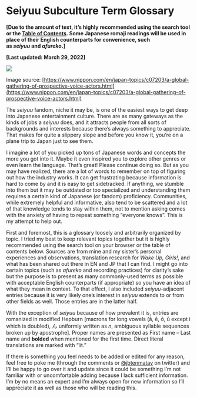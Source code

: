 # Seiyuu Subculture Term Glossary

**[Due to the amount of text, it’s highly recommended using the search tool or the [Table of Contents](https://whimsicaltranslations.wordpress.com/seiyuu-subculture-term-glossary/#tableofcontents). Some Japanese romaji readings will be used in place of their English counterparts for convenience, such as *seiyuu* and *afureko*.]**  

**[Last updated: March 29, 2022]**

![](https://lh6.googleusercontent.com/_n2lRKI7BOg1kL10HN7X1HiVrewam3q4QbiJ4isOB_RG00l2CCylMR4UwEFqv1zs4A2qb0mOcFwRDEqFjHDarN7iq5h7WtCnhBFQpN-QyCjnTg2WEzSnnhJ9oc1SMEA9Be97HFsx)

Image source: [https://www.nippon.com/en/japan-topics/c07203/a-global-gathering-of-prospective-voice-actors.html](https://www.nippon.com/en/japan-topics/c07203/a-global-gathering-of-prospective-voice-actors.html)

The *seiyuu* fandom, niche it may be, is one of the easiest ways to get deep into Japanese entertainment culture. There are as many gateways as the kinds of jobs a *seiyuu* does, and it attracts people from all sorts of backgrounds and interests because there’s always something to appreciate. That makes for quite a slippery slope and before you know it, you’re on a plane trip to Japan just to see them.

I imagine a lot of you picked up tons of Japanese words and concepts the more you got into it. Maybe it even inspired you to explore other genres or even learn the language. That’s great! Please continue doing so. But as you may have realized, there are a lot of words to remember on top of figuring out how the industry works. It can get frustrating because information is hard to come by and it is easy to get sidetracked. If anything, we stumble into them but it may be outdated or too specialized and understanding them requires a certain kind of Japanese (or fandom) proficiency. Communities, while extremely helpful and informative, also tend to be scattered and a lot of that knowledge tends to stay within them, not to mention asking comes with the anxiety of having to repeat something “everyone knows”. This is my attempt to help out. 

First and foremost, this is a glossary loosely and arbitrarily organized by topic. I tried my best to keep relevant topics together but it is highly recommended using the search tool on your browser or the table of contents below. Sources are from mine and my sister’s personal experiences and observations, translation research for *Wake Up, Girls!*, and what has been shared out there in EN and JP that I can find. I might go into certain topics (such as *afureko* and recording practices) for clarity’s sake but the purpose is to present as many commonly-used terms as possible with acceptable English counterparts (if appropriate) so you have an idea of what they mean in context. To that effect, I also included *seiyuu*-adjacent entries because it is very likely one’s interest in *seiyuu* extends to or from other fields as well. Those entries are in the latter half.

With the exception of *seiyuu* because of how prevalent it is, entries are romanized in modified Hepburn [macrons for long vowels (ā, ē, ō, ū except i which is doubled), ん uniformly written as *n*, ambiguous syllable sequences broken up by apostrophe]. Proper names are presented as First name – Last name and **bolded** when mentioned for the first time. Direct literal translations are marked with “lit.”

If there is something you feel needs to be added or edited for any reason, feel free to poke me (through the comments or [@jbtenmatay](https://twitter.com/jbtenmatay) on twitter) and I’ll be happy to go over it and update since it could be something I’m not familiar with or uncomfortable adding because I lack sufficient information. I’m by no means an expert and I’m always open for new information so I’ll appreciate it as well as those who will be reading this.

